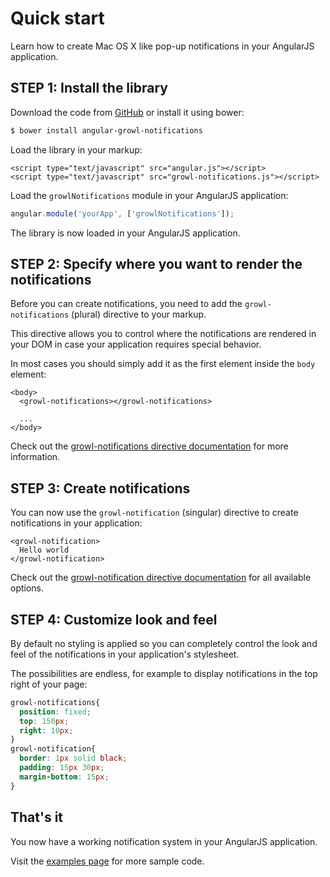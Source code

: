 # Quick start

Learn how to create Mac OS X like pop-up notifications in your AngularJS application.

## STEP 1: Install the library

Download the code from [GitHub](https://github.com/jvandemo/angular-growl-notifications) or install it using bower: 

```bash
$ bower install angular-growl-notifications
```

Load the library in your markup:

```markup
<script type="text/javascript" src="angular.js"></script>
<script type="text/javascript" src="growl-notifications.js"></script>
```

Load the `growlNotifications` module in your AngularJS application:

```javascript
angular.module('yourApp', ['growlNotifications']);
```

The library is now loaded in your AngularJS application.

## STEP 2: Specify where you want to render the notifications

Before you can create notifications, you need to add the `growl-notifications` (plural) directive to your markup.

This directive allows you to control where the notifications are rendered in your DOM in case your application requires special behavior.

In most cases you should simply add it as the first element inside the `body` element:

```markup
<body>
  <growl-notifications></growl-notifications>
  
  ...
</body>
```

Check out the [growl-notifications directive documentation](directives/growl-notifications) for more information.

## STEP 3: Create notifications

You can now use the `growl-notification` (singular) directive to create notifications in your application:

```markup
<growl-notification>
  Hello world
</growl-notification>
```

Check out the [growl-notification directive documentation](directives/growl-notification) for all available options.

## STEP 4: Customize look and feel

By default no styling is applied so you can completely control the look and feel of the notifications in your application's stylesheet.

The possibilities are endless, for example to display notifications in the top right of your page:

```css
growl-notifications{
  position: fixed;
  top: 150px;
  right: 10px;
}
growl-notification{
  border: 1px solid black;
  padding: 15px 30px;
  margin-bottom: 15px;
}
```

## That's it

You now have a working notification system in your AngularJS application.

Visit the [examples page](../examples) for more sample code.
